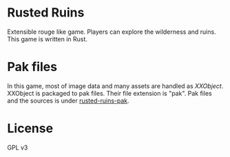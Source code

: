 # Rusted Ruins
Extensible rouge like game. Players can explore the wilderness and ruins.
This game is written in Rust.

# Pak files
In this game, most of image data and many assets are handled as *XXObject*.
XXObject is packaged to pak files. Their file extension is "pak".
Pak files and the sources is under [rusted-ruins-pak](https://github.com/garkimasera/rusted-ruins-pak).

# License
GPL v3
